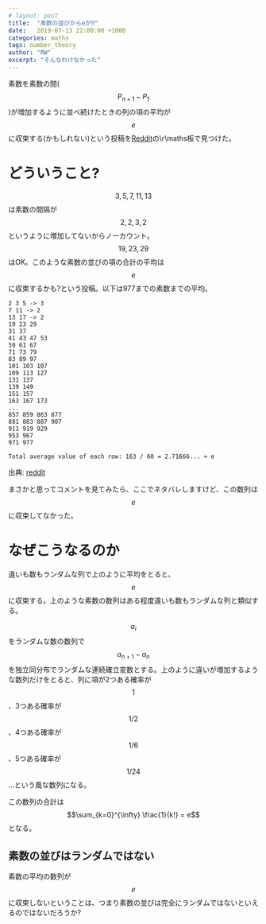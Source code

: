 ```yaml
---
# layout: post
title:  "素数の並びからeが⁉"
date:   2019-07-13 22:00:00 +1000
categories: maths
tags: number_theory
author: "RW"
excerpt: "そんなわけなかった"
---
```

<script src='https://cdnjs.cloudflare.com/ajax/libs/mathjax/2.7.5/latest.js?config=TeX-MML-AM_CHTML' async></script>

素数を素数の間($$P_{n+1}- P_{1}$$)が増加するように並べ続けたときの列の項の平均が
$$e$$に収束する(かもしれない)という投稿を[Reddit](https://www.reddit.com/r/math/comments/cbd0a7/found_e_in_the_primes_maybe/)の\r\maths板で見つけた。

# どういうこと?

$$3,5,7,11,13$$は素数の間隔が$$2,2,3,2$$というように増加してないからノーカウント。$$19,23,29$$はOK。このような素数の並びの項の合計の平均は$$e$$に収束するかも?という投稿。以下は977までの素数までの平均。

```
2 3 5 -> 3
7 11 -> 2
13 17 -> 2 
19 23 29
31 37
41 43 47 53
59 61 67
71 73 79
83 89 97
101 103 107
109 113 127
131 137
139 149
151 157
163 167 173
...
857 859 863 877
881 883 887 907
911 919 929
953 967
971 977

Total average value of each row: 163 / 60 = 2.71666... ≈ e
```

出典: [reddit](https://www.reddit.com/r/math/comments/cbd0a7/found_e_in_the_primes_maybe/)

まさかと思ってコメントを見てみたら、ここでネタバレしますけど、この数列は$$e$$に収束してなかった。

# なぜこうなるのか

違いも数もランダムな列で上のように平均をとると、$$e$$に収束する。上のような素数の数列はある程度違いも数もランダムな列と類似する。

$$a_i$$をランダムな数の数列で$$a_{n+1} - a_{n}$$を独立同分布でランダムな連続確立変数とする。上のように違いが増加するような数列だけをとると、列に項が2つある確率が$$1$$、3つある確率が$$1/2$$、4つある確率が$$1/6$$、5つある確率が$$1/24$$...という風な数列になる。

この数列の合計は$$\sum_{k=0}^{\infty} \frac{1}{k!} = e$$となる。

## 素数の並びはランダムではない

素数の平均の数列が$$e$$に収束しないということは、つまり素数の並びは完全にランダムではないといえるのではないだろうか?